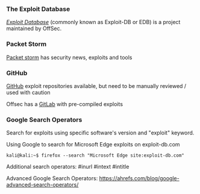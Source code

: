 
### The Exploit Database 

[_Exploit Database_](https://www.exploit-db.com/) (commonly known as Exploit-DB or EDB) is a project maintained by OffSec.

### Packet Storm

[Packet storm](https://packetstormsecurity.com/) has security news, exploits and tools 


###  GitHub 

[GitHub](https://github.com) exploit repositories available, but need to be manually reviewed / used with caution 

Offsec has a [GitLab](https://gitlab.com/exploit-database/exploitdb-bin-sploits) with pre-compiled exploits


### Google Search Operators 

Search for exploits using specific software's version and "exploit" keyword. 

Using Google to search for Microsoft Edge exploits on exploit-db.com

```
kali@kali:~$ firefox --search "Microsoft Edge site:exploit-db.com"
```

Additional search operators: #inurl #intext #intitle

Advanced Google Search Operators: https://ahrefs.com/blog/google-advanced-search-operators/

